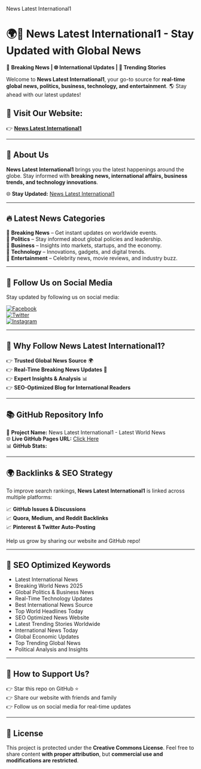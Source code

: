 News Latest International1

# 🌍📰 News Latest International1 - Stay Updated with Global News

🔴 **Breaking News | 🌐 International Updates | 🚀 Trending Stories**

Welcome to **News Latest International1**, your go-to source for **real-time global news, politics, business, technology, and entertainment**. 🌎 Stay ahead with our latest updates!

## 🔗 Visit Our Website:
👉 **[News Latest International1](https://newslatestinternational1.blogspot.com/)**

---

## 📰 About Us

**News Latest International1** brings you the latest happenings around the globe. Stay informed with **breaking news, international affairs, business trends, and technology innovations**.

🌐 **Stay Updated:** [News Latest International1](https://newslatestinternational1.blogspot.com/)

---

## 🔥 Latest News Categories

📌 **Breaking News** – Get instant updates on worldwide events.  
📌 **Politics** – Stay informed about global policies and leadership.  
📌 **Business** – Insights into markets, startups, and the economy.  
📌 **Technology** – Innovations, gadgets, and digital trends.  
📌 **Entertainment** – Celebrity news, movie reviews, and industry buzz.

---

## 📢 Follow Us on Social Media  
Stay updated by following us on social media:

[![Facebook](https://img.shields.io/badge/Facebook-1877F2?style=for-the-badge&logo=facebook&logoColor=white)](https://www.facebook.com/Awaisi777)  
[![Twitter](https://img.shields.io/badge/Twitter-1DA1F2?style=for-the-badge&logo=twitter&logoColor=white)](https://twitter.com/Jamil0348)  
[![Instagram](https://img.shields.io/badge/Instagram-E4405F?style=for-the-badge&logo=instagram&logoColor=white)](https://www.instagram.com/usman.rehan1/)  

---

## 📌 Why Follow **News Latest International1**?

👉 **Trusted Global News Source** 🌍  
👉 **Real-Time Breaking News Updates** 🚀  
👉 **Expert Insights & Analysis** 📊  
👉 **SEO-Optimized Blog for International Readers**  

---

## 📚 GitHub Repository Info

🎨 **Project Name:** News Latest International1 - Latest World News  
🌐 **Live GitHub Pages URL:** [Click Here](https://jamil-39.github.io/News-Latest-International1-Latest-World-News/)  
📊 **GitHub Stats:**

---

## 🌍 Backlinks & SEO Strategy

To improve search rankings, **News Latest International1** is linked across multiple platforms:

📈 **GitHub Issues & Discussions**  
📈 **Quora, Medium, and Reddit Backlinks**  
📈 **Pinterest & Twitter Auto-Posting**  

Help us grow by sharing our website and GitHub repo!

---

## 🚀 SEO Optimized Keywords

- Latest International News  
- Breaking World News 2025  
- Global Politics & Business News  
- Real-Time Technology Updates  
- Best International News Source  
- Top World Headlines Today  
- SEO Optimized News Website  
- Latest Trending Stories Worldwide  
- International News Today  
- Global Economic Updates  
- Top Trending Global News  
- Political Analysis and Insights  

---

## 🐝 How to Support Us?

👉 Star this repo on GitHub ⭐  
👉 Share our website with friends and family  
👉 Follow us on social media for real-time updates  

---

## 💚 License

This project is protected under the **Creative Commons License**. Feel free to share content **with proper attribution**, but **commercial use and modifications are restricted**.









